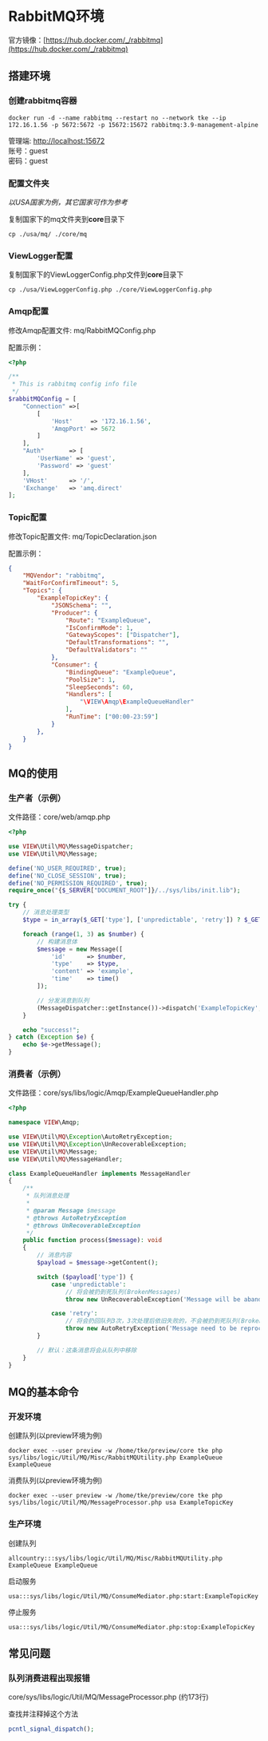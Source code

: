 #   RabbitMQ环境

官方镜像：[https://hub.docker.com/_/rabbitmq](https://hub.docker.com/_/rabbitmq)

##  搭建环境

###  创建rabbitmq容器

```shell
docker run -d --name rabbitmq --restart no --network tke --ip 172.16.1.56 -p 5672:5672 -p 15672:15672 rabbitmq:3.9-management-alpine
```

管理端: [http://localhost:15672](http://localhost:15672)    
账号：guest     
密码：guest


###  配置文件夹

*以USA国家为例，其它国家可作为参考*

复制国家下的mq文件夹到**core**目录下

```shell
cp ./usa/mq/ ./core/mq
```

###  ViewLogger配置

复制国家下的ViewLoggerConfig.php文件到**core**目录下

```shell
cp ./usa/ViewLoggerConfig.php ./core/ViewLoggerConfig.php
```

###  Amqp配置

修改Amqp配置文件: mq/RabbitMQConfig.php     

配置示例：

```php
<?php

/**
 * This is rabbitmq config info file
 */
$rabbitMQConfig = [
    "Connection" =>[
        [
            'Host'     => '172.16.1.56',
            'AmqpPort' => 5672
        ]
    ],
    "Auth"       => [
        'UserName' => 'guest',
        'Password' => 'guest'
    ],
    'VHost'      => '/',
    'Exchange'   => 'amq.direct'
];
```

###  Topic配置

修改Topic配置文件: mq/TopicDeclaration.json

配置示例：

```json
{
    "MQVendor": "rabbitmq",
    "WaitForConfirmTimeout": 5,
    "Topics": {
        "ExampleTopicKey": {
            "JSONSchema": "",
            "Producer": {
                "Route": "ExampleQueue",
                "IsConfirmMode": 1,
                "GatewayScopes": ["Dispatcher"],
                "DefaultTransformations": "",
                "DefaultValidators": ""
            },
            "Consumer": {
                "BindingQueue": "ExampleQueue",
                "PoolSize": 1,
                "SleepSeconds": 60,
                "Handlers": [
                    "\VIEW\Amqp\ExampleQueueHandler"
                ],
                "RunTime": ["00:00-23:59"]
            }
        },
    }
}
```

##  MQ的使用

###  生产者（示例）

文件路径：core/web/amqp.php

```php
<?php

use VIEW\Util\MQ\MessageDispatcher;
use VIEW\Util\MQ\Message;

define('NO_USER_REQUIRED', true);
define('NO_CLOSE_SESSION', true);
define('NO_PERMISSION_REQUIRED', true);
require_once("{$_SERVER["DOCUMENT_ROOT"]}/../sys/libs/init.lib");

try {
    // 消息处理类型
    $type = in_array($_GET['type'], ['unpredictable', 'retry']) ? $_GET['type'] : 'normal';

    foreach (range(1, 3) as $number) {
        // 构建消息体
        $message = new Message([
            'id'      => $number,
            'type'    => $type,
            'content' => 'example',
            'time'    => time()
        ]);

        // 分发消息到队列
        (MessageDispatcher::getInstance())->dispatch('ExampleTopicKey', $message);
    }

    echo "success!";
} catch (Exception $e) {
    echo $e->getMessage();
}
```

###  消费者（示例）

文件路径：core/sys/libs/logic/Amqp/ExampleQueueHandler.php

```php
<?php

namespace VIEW\Amqp;

use VIEW\Util\MQ\Exception\AutoRetryException;
use VIEW\Util\MQ\Exception\UnRecoverableException;
use VIEW\Util\MQ\Message;
use VIEW\Util\MQ\MessageHandler;

class ExampleQueueHandler implements MessageHandler
{
    /**
     * 队列消息处理
     *
     * @param Message $message
     * @throws AutoRetryException
     * @throws UnRecoverableException
     */
    public function process($message): void
    {
        // 消息内容
        $payload = $message->getContent();

        switch ($payload['type']) {
            case 'unpredictable':
                // 将会被扔到死队列(BrokenMessages)
                throw new UnRecoverableException('Message will be abandoned from the queue.');

            case 'retry':
                // 将会扔回队列3次，3次处理后依旧失败的，不会被扔到死队列(BrokenMessages)，而是直接从队列中移除
                throw new AutoRetryException('Message need to be reprocessed.', 3);
        }

        // 默认：这条消息将会从队列中移除
    }
}
```


##  MQ的基本命令

### 开发环境

创建队列(以preview环境为例)
```shell
docker exec --user preview -w /home/tke/preview/core tke php sys/libs/logic/Util/MQ/Misc/RabbitMQUtility.php ExampleQueue ExampleQueue
```
消费队列(以preview环境为例)
```shell
docker exec --user preview -w /home/tke/preview/core tke php sys/libs/logic/Util/MQ/MessageProcessor.php usa ExampleTopicKey
```

### 生产环境

创建队列
```shell
allcountry:::sys/libs/logic/Util/MQ/Misc/RabbitMQUtility.php ExampleQueue ExampleQueue
```

启动服务
```shell
usa:::sys/libs/logic/Util/MQ/ConsumeMediator.php:start:ExampleTopicKey
```

停止服务
```shell
usa:::sys/libs/logic/Util/MQ/ConsumeMediator.php:stop:ExampleTopicKey
```

##  常见问题


### 队列消费进程出现报错

core/sys/libs/logic/Util/MQ/MessageProcessor.php
(约173行)

查找并注释掉这个方法

```php
pcntl_signal_dispatch();
```